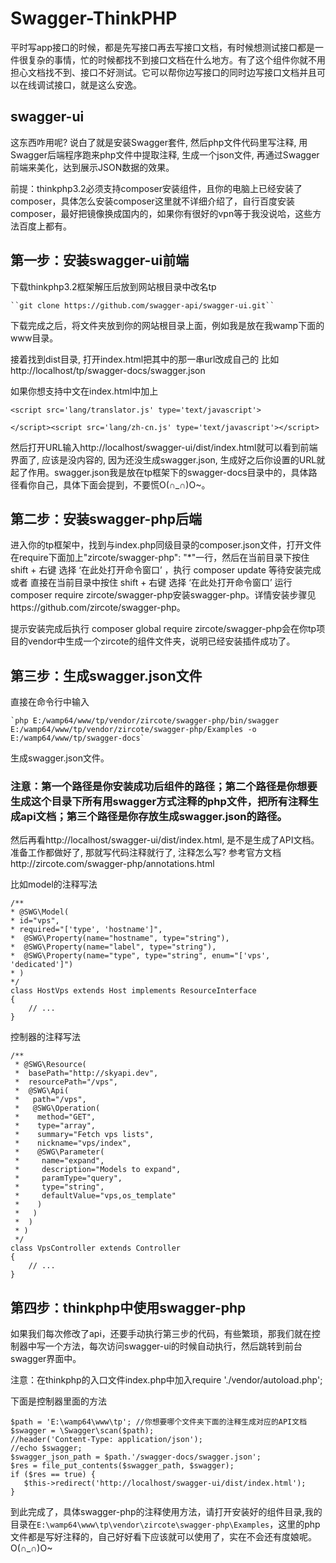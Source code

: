 # Swagger-ThinkPHP
平时写app接口的时候，都是先写接口再去写接口文档，有时候想测试接口都是一件很复杂的事情，忙的时候都找不到接口文档在什么地方。有了这个组件你就不用担心文档找不到、接口不好测试。它可以帮你边写接口的同时边写接口文档并且可以在线调试接口，就是这么安逸。
## swagger-ui
这东西咋用呢? 说白了就是安装Swagger套件, 然后php文件代码里写注释, 用Swagger后端程序跑来php文件中提取注释, 生成一个json文件, 再通过Swagger前端来美化，达到展示JSON数据的效果。

前提：thinkphp3.2必须支持composer安装组件，且你的电脑上已经安装了composer，具体怎么安装composer这里就不详细介绍了，自行百度安装composer，最好把镜像换成国内的，如果你有很好的vpn等于我没说哈，这些方法百度上都有。

## 第一步：安装swagger-ui前端
下载thinkphp3.2框架解压后放到网站根目录中改名tp

	``git clone https://github.com/swagger-api/swagger-ui.git``

下载完成之后，将文件夹放到你的网站根目录上面，例如我是放在我wamp下面的www目录。

接着找到dist目录, 打开index.html把其中的那一串url改成自己的 比如http://localhost/tp/swagger-docs/swagger.json

如果你想支持中文在index.html中加上

	<script src='lang/translator.js' type='text/javascript'>

	</script><script src='lang/zh-cn.js' type='text/javascript'></script>

然后打开URL输入http://localhost/swagger-ui/dist/index.html就可以看到前端界面了, 应该是没内容的, 因为还没生成swagger.json, 生成好之后你设置的URL就起了作用。swagger.json我是放在tp框架下的swagger-docs目录中的，具体路径看你自己，具体下面会提到，不要慌O(∩_∩)O~。

## 第二步：安装swagger-php后端

进入你的tp框架中，找到与index.php同级目录的composer.json文件，打开文件在require下面加上"zircote/swagger-php": "*"一行，然后在当前目录下按住 shift + 右键 选择 ‘在此处打开命令窗口’ ，执行 composer update 等待安装完成 或者 直接在当前目录中按住 shift + 右键 选择 ‘在此处打开命令窗口’ 运行composer require zircote/swagger-php安装swagger-php。详情安装步骤见https://github.com/zircote/swagger-php。

提示安装完成后执行 composer global require zircote/swagger-php会在你tp项目的vendor中生成一个zircote的组件文件夹，说明已经安装插件成功了。

## 第三步：生成swagger.json文件

直接在命令行中输入

	`php E:/wamp64/www/tp/vendor/zircote/swagger-php/bin/swagger E:/wamp64/www/tp/vendor/zircote/swagger-php/Examples -o E:/wamp64/www/tp/swagger-docs`

生成swagger.json文件。

### 注意：第一个路径是你安装成功后组件的路径；第二个路径是你想要生成这个目录下所有用swagger方式注释的php文件，把所有注释生成api文档；第三个路径是你存放生成swagger.json的路径。

然后再看http://localhost/swagger-ui/dist/index.html, 是不是生成了API文档。 准备工作都做好了, 那就写代码注释就行了, 注释怎么写? 参考官方文档http://zircote.com/swagger-php/annotations.html

比如model的注释写法

    /**
	* @SWG\Model(
	* id="vps",
	* required="['type', 'hostname']",
	*  @SWG\Property(name="hostname", type="string"),
	*  @SWG\Property(name="label", type="string"),
	*  @SWG\Property(name="type", type="string", enum="['vps', 'dedicated']")
	* )
	*/
	class HostVps extends Host implements ResourceInterface
	{
	    // ...
	}

控制器的注释写法

	/**
	 * @SWG\Resource(
	 *  basePath="http://skyapi.dev",
	 *  resourcePath="/vps",
	 *  @SWG\Api(
	 *   path="/vps",
	 *   @SWG\Operation(
	 *    method="GET",
	 *    type="array",
	 *    summary="Fetch vps lists",
	 *    nickname="vps/index",
	 *    @SWG\Parameter(
	 *     name="expand",
	 *     description="Models to expand",
	 *     paramType="query",
	 *     type="string",
	 *     defaultValue="vps,os_template"
	 *    )
	 *   )
	 *  )
	 * )
	 */
	class VpsController extends Controller
	{
	    // ...
	}

## 第四步：thinkphp中使用swagger-php

如果我们每次修改了api，还要手动执行第三步的代码，有些繁琐，那我们就在控制器中写一个方法，每次访问swagger-ui的时候自动执行，然后跳转到前台swagger界面中。

注意：在thinkphp的入口文件index.php中加入require './vendor/autoload.php';

下面是控制器里面的方法

	$path = 'E:\wamp64\www\tp'; //你想要哪个文件夹下面的注释生成对应的API文档
	$swagger = \Swagger\scan($path);
	//header('Content-Type: application/json');
	//echo $swagger;
	$swagger_json_path = $path.'/swagger-docs/swagger.json';
	$res = file_put_contents($swagger_path, $swagger);
	if ($res == true) {
	   $this->redirect('http://localhost/swagger-ui/dist/index.html');
	}
到此完成了，具体swagger-php的注释使用方法，请打开安装好的组件目录,我的目录在`E:\wamp64\www\tp\vendor\zircote\swagger-php\Examples`，这里的php文件都是写好注释的，自己好好看下应该就可以使用了，实在不会还有度娘呢。O(∩_∩)O~
